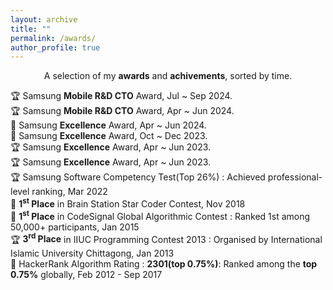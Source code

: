 ```yaml
---
layout: archive
title: ""
permalink: /awards/
author_profile: true
---
```


<p align="center">
A selection of my <b>awards</b> and <b>achivements</b>, sorted by time.
</p>

🏆 Samsung **Mobile R&D CTO** Award, Jul ~ Sep 2024.
<br/>
🏆 Samsung **Mobile R&D CTO** Award, Apr ~ Jun 2024.
<br/>
📢 Samsung **Excellence** Award, Apr ~ Jun 2024.
<br/>
📢 Samsung **Excellence** Award, Oct ~
Dec 2023.
<br/>
🏆 Samsung **Excellence** Award, Apr ~ Jun 2023.
<br/>
🏆 Samsung **Excellence** Award, Apr ~ Jun 2023.
<br/>
🏆 Samsung Software Competency Test(Top 26%) : Achieved professional-level ranking, Mar 2022
<br/>
📢 **1<sup>st</sup> Place** in Brain Station Star Coder Contest, Nov 2018
<br/>
📢 **1<sup>st</sup> Place** in CodeSignal Global Algorithmic Contest : Ranked 1st among 50,000+ participants, Jan 2015
<br/>
🏆 **3<sup>rd</sup> Place** in IIUC Programming Contest 2013 : Organised by International Islamic University Chittagong, Jan 2013
<br/>
📢 HackerRank Algorithm Rating : **2301(top 0.75%)**: Ranked among the **top 0.75%** globally, Feb 2012 - Sep 2017
